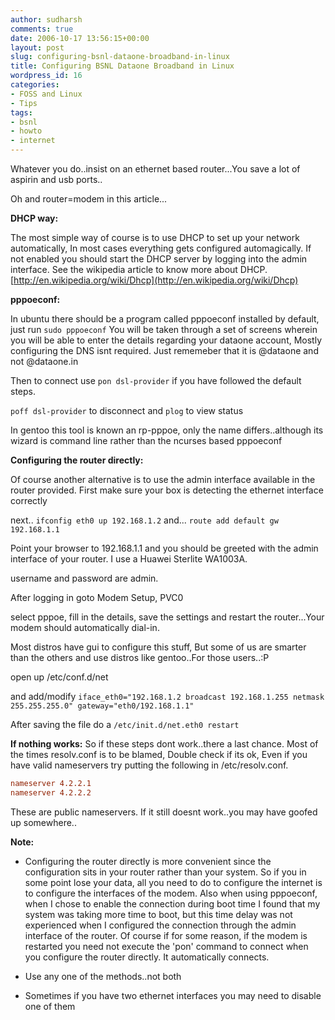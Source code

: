```yaml
---
author: sudharsh
comments: true
date: 2006-10-17 13:56:15+00:00
layout: post
slug: configuring-bsnl-dataone-broadband-in-linux
title: Configuring BSNL Dataone Broadband in Linux
wordpress_id: 16
categories:
- FOSS and Linux
- Tips
tags:
- bsnl
- howto
- internet
---
```


Whatever you do..insist on an ethernet based router...You save a lot of aspirin and usb ports..

Oh and router=modem in this article...

**DHCP way:**

The most simple way of course is to use DHCP to set up your network automatically, In most cases everything gets configured automagically. If not enabled you should start the DHCP server by logging into the admin interface. See the wikipedia article to know more about DHCP.
[http://en.wikipedia.org/wiki/Dhcp](http://en.wikipedia.org/wiki/Dhcp)

**pppoeconf:**

In ubuntu there should be a program called pppoeconf installed by default, just run
`sudo pppoeconf`
You will be taken through a set of screens wherein you will be able to enter the details regarding your dataone account, Mostly configuring the DNS isnt required. Just rememeber that it is <user>@dataone and not <user>@dataone.in

Then to connect use
`pon dsl-provider`
if you have followed the default steps.

`poff dsl-provider`
to disconnect and
`plog`
to view status

In gentoo this tool is known an rp-pppoe, only the name differs..although its wizard is command line rather than the ncurses based pppoeconf

**Configuring the router directly:**

Of course another alternative is to use the admin interface available in the router provided. First make sure your box is detecting the ethernet interface correctly

next..
`ifconfig eth0 up 192.168.1.2`
and...
`route add default gw 192.168.1.1`

Point your browser to 192.168.1.1 and you should be greeted with the admin interface of your router. I use a Huawei Sterlite WA1003A.

username and password are admin.

After logging in goto Modem Setup, PVC0

select pppoe, fill in the details, save the settings and restart the router...Your modem should automatically dial-in.

Most distros have gui to configure this stuff, But some of us are smarter than the others and use distros like gentoo..For those users..:P

open up /etc/conf.d/net

and add/modify
`iface_eth0="192.168.1.2 broadcast 192.168.1.255 netmask 255.255.255.0"
gateway="eth0/192.168.1.1"`

After saving the file do a
`/etc/init.d/net.eth0 restart`

**If nothing works:**
So if  these steps dont work..there a last chance. Most of the times resolv.conf is to be blamed, Double check if its ok, Even if you have valid nameservers try putting the following in /etc/resolv.conf.

``` ini
nameserver 4.2.2.1
nameserver 4.2.2.2
```

These are public nameservers.
If it still doesnt work..you may have goofed up somewhere..

**Note:**



	
  * Configuring the router directly is more convenient since the configuration sits in your router rather than your system. So if you in some point lose your data, all you need to do to configure the internet is to configure the interfaces of the modem. Also  when using pppoeconf,   when I chose to enable the connection during boot time I found that my system was taking more time to boot, but this time delay was not experienced when I configured the connection through the admin interface of the router. Of course if for some reason, if the modem is restarted you need not execute the 'pon' command to connect when you configure the router directly. It automatically connects.

	
  * Use any one of the methods..not both

	
  * Sometimes if you have two ethernet interfaces you may need to disable one of them


